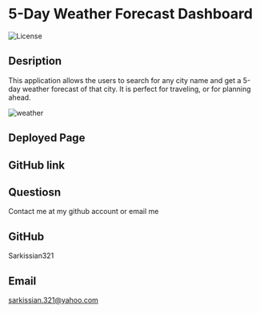 # 5-Day Weather Forecast Dashboard

  ![License](https://img.shields.io/badge/License-MIT-blue.svg)


  ## Desription

  This application allows the users to search for any city name and get a 5-day weather forecast of that city. It is perfect for traveling, or for planning ahead.
  
![weather](https://github.com/Sarkissian321/weather-app/assets/142841411/a9333484-c6ae-4f8c-b91c-aaf67c68a363)

  ## Deployed Page

  

  ## GitHub link



  ## Questiosn

  Contact me at my github account or email me

  ## GitHub

  Sarkissian321

  ## Email

  sarkissian.321@yahoo.com
